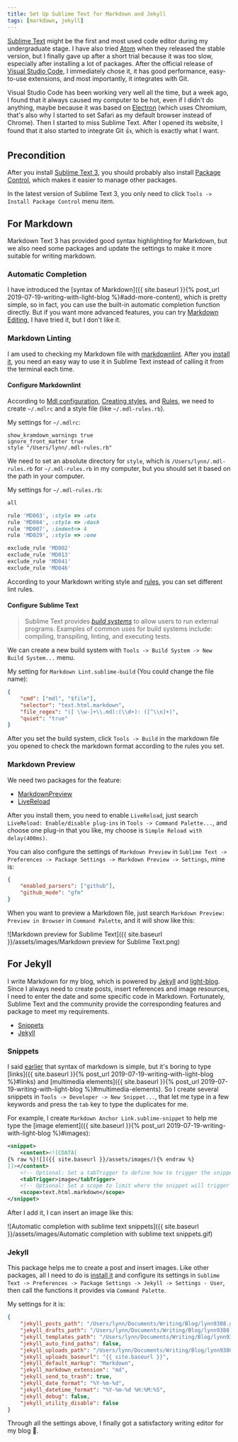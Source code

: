 ```yaml
---
title: Set Up Sublime Text for Markdown and Jekyll
tags: [markdown, jekyll]
---
```


[Sublime Text](https://www.sublimetext.com) might be the first and most used code editor during my undergraduate stage. I have also tried [Atom](https://www.sublimetext.com) when they released the stable version, but I finally gave up after a short trial because it was too slow, especially after installing a lot of packages. After the official release of [Visual Studio Code](https://code.visualstudio.com/), I immediately chose it, it has good performance, easy-to-use extensions, and most importantly, it integrates with Git.

Visual Studio Code has been working very well all the time, but a week ago, I found that it always caused my computer to be hot, even if I didn't do anything, maybe because it was based on [Electron](https://electronjs.org) (which uses Chromium, that's also why I started to set Safari as my default browser instead of Chrome). Then I started to miss Sublime Text. After I opened its website, I found that it also started to integrate Git 👍, which is exactly what I want.

## Precondition

After you install [Sublime Text 3](https://www.sublimetext.com/3), you should probably also install [Package Control](https://packagecontrol.io/installation), which makes it easier to manage other packages.

In the latest version of Sublime Text 3, you only need to click `Tools -> Install Package Control` menu item.

## For Markdown

Markdown Text 3 has provided good syntax highlighting for Markdown, but we also need some packages and update the settings to make it more suitable for writing markdown.

### Automatic Completion

I have introduced the [syntax of Markdown]({{ site.baseurl }}{% post_url 2019-07-19-writing-with-light-blog %}#add-more-content), which is pretty simple, so in fact, you can use the built-in automatic completion function directly. But if you want more advanced features, you can try [Markdown​Editing](https://packagecontrol.io/packages/MarkdownEditing), I have tried it, but I don't like it.

### Markdown Linting

I am used to checking my Markdown file with [markdownlint](https://github.com/markdownlint/markdownlint). After you [install it](https://github.com/markdownlint/markdownlint#installation), you need an easy way to use it in Sublime Text instead of calling it from the terminal each time.

#### Configure Markdownlint

According to [Mdl configuration](https://github.com/markdownlint/markdownlint/blob/master/docs/configuration.md), [Creating styles](https://github.com/markdownlint/markdownlint/blob/master/docs/creating_styles.md), and [Rules](https://github.com/markdownlint/markdownlint/blob/master/docs/RULES.md), we need to create `~/.mdlrc` and a style file (like `~/.mdl-rules.rb`).

My settings for `~/.mdlrc`:

```text
show_kramdown_warnings true
ignore_front_matter true
style "/Users/lynn/.mdl-rules.rb"
```

We need to set an absolute directory for `style`, which is `/Users/lynn/.mdl-rules.rb` for `~/.mdl-rules.rb` in my computer, but you should set it based on the path in your computer.

My settings for `~/.mdl-rules.rb`:

```ruby
all

rule 'MD003', :style => :atx
rule 'MD004', :style => :dash
rule 'MD007', :indent=> 4
rule 'MD029', :style => :one

exclude_rule 'MD002'
exclude_rule 'MD013'
exclude_rule 'MD041'
exclude_rule 'MD046'
```

According to your Markdown writing style and [rules](https://github.com/markdownlint/markdownlint/blob/master/docs/RULES.md), you can set different lint rules.

#### Configure Sublime Text

> Sublime Text provides [*build systems*](https://www.sublimetext.com/docs/3/build_systems.html) to allow users to run external programs. Examples of common uses for build systems include: compiling, transpiling, linting, and executing tests.

We can create a new build system with `Tools -> Build System -> New Build System...` menu.

My setting for `Markdown Lint.sublime-build` (You could change the file name):

```json
{
    "cmd": ["mdl", "$file"],
    "selector": "text.html.markdown",
    "file_regex": "([ \\w-]+\\.md):(\\d+): ([^\\n]+)",
    "quiet": "true"
}
```

After you set the build system, click `Tools -> Build` in the markdown file you opened to check the markdown format according to the rules you set.

### Markdown Preview

We need two packages for the feature:

- [Markdown​Preview](https://packagecontrol.io/packages/MarkdownPreview)
- [Live​Reload](https://packagecontrol.io/packages/LiveReload)

After you install them, you need to enable `LiveReload`, just search `LiveReload: Enable/disable plug-ins` in `Tools -> Command Palette...`, and choose one plug-in that you like, my choose is `Simple Reload with delay(400ms)`.

You can also configure the settings of `Markdown Preview` in `Sublime Text -> Preferences -> Package Settings -> Markdown Preview -> Settings`, mine is:


```json
{
    "enabled_parsers": ["github"],
    "github_mode": "gfm"
}
```

When you want to preview a Markdown file, just search `Markdown Preview: Preview in Browser` in `Command Palette`, and it will show like this:

![Markdown preview for Sublime Text]({{ site.baseurl }}/assets/images/Markdown preview for Sublime Text.png)

## For Jekyll

I write Markdown for my blog, which is powered by [Jekyll](https://jekyllrb.com/) and [light-blog](https://github.com/lynn9388/light-blog). Since I always need to create posts, insert references and image resources, I need to enter the date and some specific code in Markdown. Fortunately, Sublime Text and the community provide the corresponding features and package to meet my requirements.

- [Snippets](https://docs.sublimetext.info/en/latest/extensibility/snippets.html)
- [Jekyll](https://packagecontrol.io/packages/Jekyll)

### Snippets

I said [earlier](#automatic-completion) that syntax of markdown is simple, but it's boring to type [links]({{ site.baseurl }}{% post_url 2019-07-19-writing-with-light-blog %}#links) and [multimedia elements]({{ site.baseurl }}{% post_url 2019-07-19-writing-with-light-blog %}#multimedia-elements). So I create several snippets in `Tools -> Developer -> New Snippet...`, that let me type in a few keywords and press the `tab` key to type the duplicates for me.

For example, I create `Markdown Anchor Link.sublime-snippet` to help me type the [image element]({{ site.baseurl }}{% post_url 2019-07-19-writing-with-light-blog %}#images):

```xml
<snippet>
    <content><![CDATA[
{% raw %}![]({{ site.baseurl }}/assets/images/){% endraw %}
]]></content>
    <!-- Optional: Set a tabTrigger to define how to trigger the snippet -->
    <tabTrigger>image</tabTrigger>
    <!-- Optional: Set a scope to limit where the snippet will trigger -->
    <scope>text.html.markdown</scope>
</snippet>
```

After I add it, I can insert an image like this:

![Automatic completion with sublime text snippets]({{ site.baseurl }}/assets/images/Automatic completion with sublime text snippets.gif)

### Jekyll

This package helps me to create a post and insert images. Like other packages, all I need to do is [install it](https://packagecontrol.io/packages/Jekyll) and configure its settings in `Sublime Text -> Preferences -> Package Settings -> Jekyll -> Settings - User`, then call the functions it provides via `Command Palette`.

My settings for it is:

```json
{
    "jekyll_posts_path": "/Users/lynn/Documents/Writing/Blog/lynn9388.github.io/_posts",
    "jekyll_drafts_path": "/Users/lynn/Documents/Writing/Blog/lynn9388.github.io/_drafts",
    "jekyll_templates_path": "/Users/lynn/Documents/Writing/Blog/lynn9388.github.io/_templates",
    "jekyll_auto_find_paths": false,
    "jekyll_uploads_path": "/Users/lynn/Documents/Writing/Blog/lynn9388.github.io/assets",
    "jekyll_uploads_baseurl": "{{ site.baseurl }}",
    "jekyll_default_markup": "Markdown",
    "jekyll_markdown_extension": "md",
    "jekyll_send_to_trash": true,
    "jekyll_date_format": "%Y-%m-%d",
    "jekyll_datetime_format": "%Y-%m-%d %H:%M:%S",
    "jekyll_debug": false,
    "jekyll_utility_disable": false
}
```

Through all the settings above, I finally got a satisfactory writing editor for my blog 🎉.
